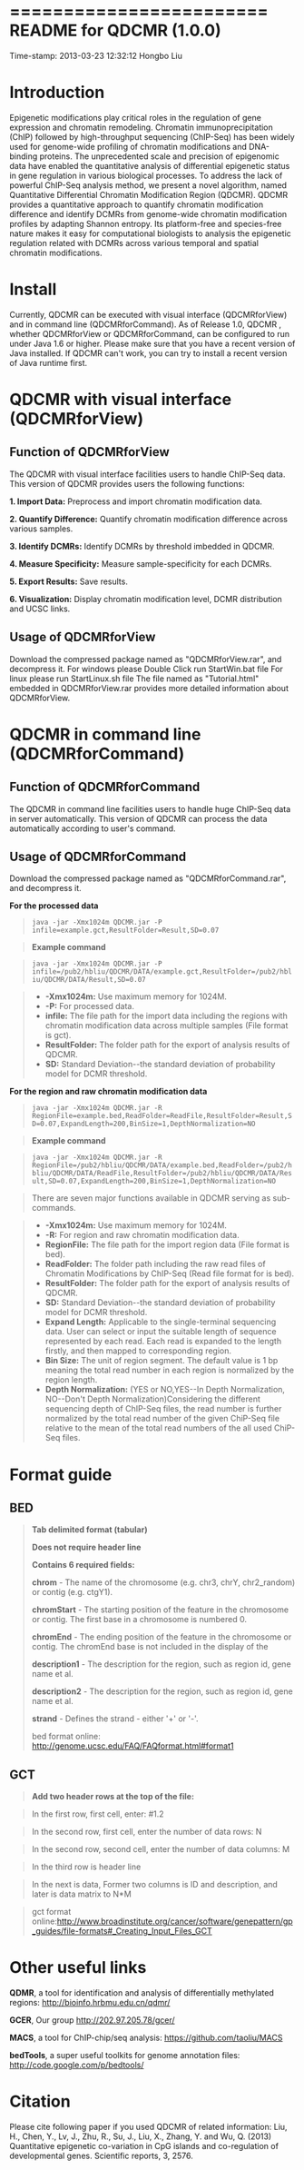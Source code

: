 ========================
README for QDCMR (1.0.0)
========================
Time-stamp: 2013-03-23 12:32:12 Hongbo Liu


Introduction
============
Epigenetic modifications play critical roles in the regulation of gene expression and chromatin remodeling.
Chromatin immunoprecipitation (ChIP) followed by high-throughput sequencing (ChIP-Seq) has been widely used for genome-wide profiling of chromatin modifications and DNA-binding proteins.
The unprecedented scale and precision of epigenomic data have enabled the quantitative analysis of differential epigenetic status in gene regulation in various biological processes.
To address the lack of powerful ChIP-Seq analysis method, we present a novel algorithm, named Quantitative Differential Chromatin Modification Region (QDCMR). 
QDCMR provides a quantitative approach to quantify chromatin modification difference and identify DCMRs from genome-wide chromatin modification profiles by adapting Shannon entropy. Its platform-free and species-free nature makes it easy for computational biologists to analysis the epigenetic regulation related with DCMRs across various temporal and spatial chromatin modifications. 

Install
=======
Currently, QDCMR can be executed with visual interface (QDCMRforView) and in command line (QDCMRforCommand). 
As of Release 1.0, QDCMR , whether QDCMRforView or QDCMRforCommand, can be configured to run under Java 1.6 or higher. Please make sure that you have a recent version of Java installed. If QDCMR can't work, you can try to install a recent version of Java runtime first.

QDCMR with visual interface (QDCMRforView)
==========================================

Function of QDCMRforView
------------------------

The QDCMR with visual interface facilities users to handle ChIP-Seq data. This version of QDCMR provides users the following functions: 

__1.  Import Data:__	Preprocess and import chromatin modification data.

__2.  Quantify Difference:__	Quantify chromatin modification difference across various samples.

__3.  Identify DCMRs:__	Identify DCMRs by threshold imbedded in QDCMR.

__4.  Measure Specificity:__	Measure sample-specificity for each DCMRs.

__5.  Export Results:__	Save results.

__6.  Visualization:__	Display chromatin modification level, DCMR distribution and UCSC links.

Usage of QDCMRforView
---------------------

Download the compressed package named as "QDCMRforView.rar", and decompress it. 
For windows please Double Click run StartWin.bat file
For linux please run StartLinux.sh file
The file named as "Tutorial.html" embedded in QDCMRforView.rar provides more detailed information about QDCMRforView.



QDCMR in command line (QDCMRforCommand)
=======================================
Function of QDCMRforCommand
---------------------------

The QDCMR in command line facilities users to handle huge ChIP-Seq data in server automatically. This version of QDCMR can process the data automatically according to user's command. 

Usage of QDCMRforCommand
------------------------

Download the compressed package named as "QDCMRforCommand.rar", and decompress it.

__For the processed data__


>``java -jar -Xmx1024m QDCMR.jar -P infile=example.gct,ResultFolder=Result,SD=0.07``

>__Example command__

>``java -jar -Xmx1024m QDCMR.jar -P infile=/pub2/hbliu/QDCMR/DATA/example.gct,ResultFolder=/pub2/hbliu/QDCMR/DATA/Result,SD=0.07``

>*   __-Xmx1024m:__     Use maximum memory for 1024M.
>*   __-P:__            For processed data.
>*   __infile:__        The file path for the import data including the regions with chromatin modification data across multiple samples (File format is gct).
>*   __ResultFolder:__  The folder path for the export of analysis results of QDCMR.
>*   __SD:__            Standard Deviation--the standard deviation of probability model for DCMR threshold.


__For the region and raw chromatin modification data__

>``java -jar -Xmx1024m QDCMR.jar -R RegionFile=example.bed,ReadFolder=ReadFile,ResultFolder=Result,SD=0.07,ExpandLength=200,BinSize=1,DepthNormalization=NO``

>__Example command__

>``java -jar -Xmx1024m QDCMR.jar -R RegionFile=/pub2/hbliu/QDCMR/DATA/example.bed,ReadFolder=/pub2/hbliu/QDCMR/DATA/ReadFile,ResultFolder=/pub2/hbliu/QDCMR/DATA/Result,SD=0.07,ExpandLength=200,BinSize=1,DepthNormalization=NO``

>There are seven major functions available in QDCMR serving as sub-commands.

>*   __-Xmx1024m:__ Use maximum memory for 1024M.
>*   __-R:__ For region and raw chromatin modification data.
>*   __RegionFile:__ The file path for the import region data (File format is bed).
>*   __ReadFolder:__ The folder path including the raw read files of Chromatin Modifications by ChIP-Seq (Read file format for is bed).
>*   __ResultFolder:__ The folder path for the export of analysis results of QDCMR.
>*   __SD:__ Standard Deviation--the standard deviation of probability model for DCMR threshold.
>*   __Expand Length:__ Applicable to the single-terminal sequencing data. User can select or input the suitable length of sequence represented by each read. Each read is expanded to the length firstly, and then mapped to corresponding region.
>*   __Bin Size:__ The unit of region segment. The default value is 1 bp meaning the total read number in each region is normalized by the region length.
>*   __Depth Normalization:__ (YES or NO,YES--In Depth Normalization, NO--Don't Depth Normalization)Considering the different sequencing depth of ChIP-Seq files, the read number is further normalized by the total read number of the given ChiP-Seq file relative to the mean of the total read numbers of the all used ChiP-Seq files.


Format guide
============

BED
---

>__Tab delimited format (tabular)__
>
>__Does not require header line__
>
>__Contains 6 required fields:__
>
>__chrom__ - The name of the chromosome (e.g. chr3, chrY, chr2_random) or contig (e.g. ctgY1).
>
>__chromStart__ - The starting position of the feature in the chromosome or contig. The first base in a chromosome is numbered 0.
>
>__chromEnd__ - The ending position of the feature in the chromosome or contig. The chromEnd base is not included in the display of the
>
>__description1__ - The description for the region, such as region id, gene name et al.
>
>__description2__ - The description for the region, such as region id, gene name et al.
>
>__strand__ - Defines the strand - either '+' or '-'.
>
>bed format online: http://genome.ucsc.edu/FAQ/FAQformat.html#format1


GCT
---

>__Add two header rows at the top of the file:__ 

>In the first row, first cell, enter: #1.2

>In the second row, first cell, enter the number of data rows: N

>In the second row, second cell, enter the number of data columns: M

>In the third row is header line

>In the next is data, Former two columns is ID and description, and later is data matrix to N*M

>gct format online:http://www.broadinstitute.org/cancer/software/genepattern/gp_guides/file-formats#_Creating_Input_Files_GCT


Other useful links
==================
__QDMR__, a tool for identification and analysis of differentially methylated regions: http://bioinfo.hrbmu.edu.cn/qdmr/

__GCER__, Our group http://202.97.205.78/gcer/

__MACS__, a tool for ChIP-chip/seq analysis: https://github.com/taoliu/MACS

__bedTools__, a super useful toolkits for genome annotation files: http://code.google.com/p/bedtools/


Citation
========
Please cite following paper if you used QDCMR of related information:
Liu, H., Chen, Y., Lv, J., Zhu, R., Su, J., Liu, X., Zhang, Y. and Wu, Q. (2013) Quantitative epigenetic co-variation in CpG islands and co-regulation of developmental genes. Scientific reports, 3, 2576.
